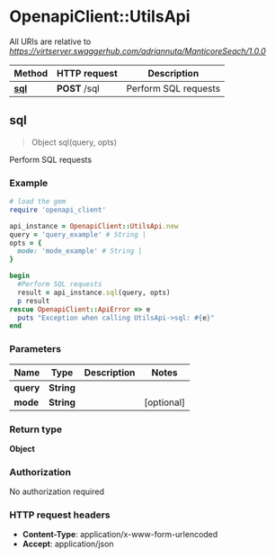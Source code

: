 # OpenapiClient::UtilsApi

All URIs are relative to *https://virtserver.swaggerhub.com/adriannuta/ManticoreSeach/1.0.0*

Method | HTTP request | Description
------------- | ------------- | -------------
[**sql**](UtilsApi.md#sql) | **POST** /sql | Perform SQL requests



## sql

> Object sql(query, opts)

Perform SQL requests

### Example

```ruby
# load the gem
require 'openapi_client'

api_instance = OpenapiClient::UtilsApi.new
query = 'query_example' # String | 
opts = {
  mode: 'mode_example' # String | 
}

begin
  #Perform SQL requests
  result = api_instance.sql(query, opts)
  p result
rescue OpenapiClient::ApiError => e
  puts "Exception when calling UtilsApi->sql: #{e}"
end
```

### Parameters


Name | Type | Description  | Notes
------------- | ------------- | ------------- | -------------
 **query** | **String**|  | 
 **mode** | **String**|  | [optional] 

### Return type

**Object**

### Authorization

No authorization required

### HTTP request headers

- **Content-Type**: application/x-www-form-urlencoded
- **Accept**: application/json

